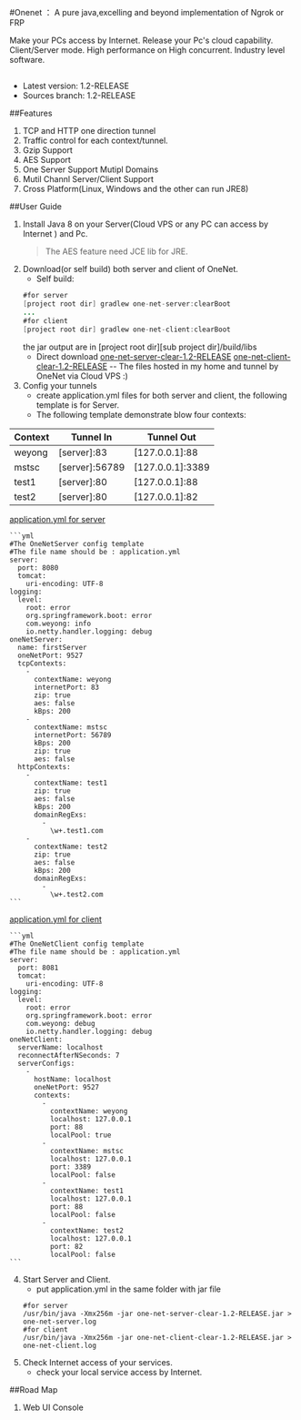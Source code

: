 #Onenet ： A pure java,excelling and beyond  implementation of Ngrok or FRP 

Make your PCs access by Internet.
Release your Pc's cloud capability.
Client/Server mode.
High performance on High concurrent.
Industry level software.
##
* Latest version: 1.2-RELEASE
* Sources branch: 1.2-RELEASE

##Features
1. TCP and HTTP one direction tunnel
2. Traffic control for each context/tunnel.
2. Gzip Support
3. AES Support
4. One Server Support Mutipl Domains
5. Mutil Channl Server/Client Support
6. Cross Platform(Linux, Windows and the other can run JRE8)

##User Guide
1. Install Java 8 on your Server(Cloud VPS or any PC can access by Internet ) and Pc.
   >  The AES feature need JCE lib for JRE.
2. Download(or self build) both server and client of OneNet.
    - Self build:
    ```java
    #for server
    [project root dir] gradlew one-net-server:clearBoot
    ...
    #for client
    [project root dir] gradlew one-net-client:clearBoot
    ```
    the jar output are in [project root dir][sub project dir]/build/libs
    - Direct download
     [one-net-server-clear-1.2-RELEASE](http://www.weyong.net/one-net-server-clear-1.2-RELEASE)
     [one-net-client-clear-1.2-RELEASE](http://www.weyong.net/one-net-client-clear-1.2-RELEASE)
     -- The files hosted in my home and tunnel by OneNet via Cloud VPS :)
3. Config your tunnels
    - create application.yml files for both server and client, the following template is for Server.
    - The following template demonstrate blow four contexts:
    
Context | Tunnel In | Tunnel Out|
--- | --- | ---
weyong | [server]:83|  [127.0.0.1]:88
mstsc | [server]:56789 | [127.0.0.1]:3389
test1 | [server]:80 | [127.0.0.1]:88
test2 | [server]:80 | [127.0.0.1]:82||

[application.yml for server](http://www.weyong.net/one-net-server-clear-1.2-RELEASE)

    ```yml
    #The OneNetServer config template
    #The file name should be : application.yml
    server:
      port: 8080
      tomcat:
        uri-encoding: UTF-8
    logging:
      level:
        root: error
        org.springframework.boot: error
        com.weyong: info
        io.netty.handler.logging: debug
    oneNetServer:
      name: firstServer
      oneNetPort: 9527
      tcpContexts:
        -
          contextName: weyong
          internetPort: 83
          zip: true
          aes: false
          kBps: 200
        -
          contextName: mstsc
          internetPort: 56789
          kBps: 200
          zip: true
          aes: false
      httpContexts:
        -
          contextName: test1
          zip: true
          aes: false
          kBps: 200
          domainRegExs:
            -
              \w+.test1.com
        -
          contextName: test2
          zip: true
          aes: false
          kBps: 200
          domainRegExs:
            -
              \w+.test2.com
    ```
    
[application.yml for client](http://www.weyong.net/one-net-client-clear-1.2-RELEASE)

    ```yml
    #The OneNetClient config template
    #The file name should be : application.yml
    server:
      port: 8081
      tomcat:
        uri-encoding: UTF-8
    logging:
      level:
        root: error
        org.springframework.boot: error
        com.weyong: debug
        io.netty.handler.logging: debug
    oneNetClient:
      serverName: localhost
      reconnectAfterNSeconds: 7
      serverConfigs:
        -
          hostName: localhost
          oneNetPort: 9527
          contexts:
            -
              contextName: weyong
              localhost: 127.0.0.1
              port: 88
              localPool: true
            -
              contextName: mstsc
              localhost: 127.0.0.1
              port: 3389
              localPool: false
            -
              contextName: test1
              localhost: 127.0.0.1
              port: 88
              localPool: false
            -
              contextName: test2
              localhost: 127.0.0.1
              port: 82
              localPool: false
    ```
4. Start Server and Client.
    - put application.yml in the same folder with jar file
    ```shell
    #for server
    /usr/bin/java -Xmx256m -jar one-net-server-clear-1.2-RELEASE.jar > one-net-server.log
    #for client
    /usr/bin/java -Xmx256m -jar one-net-client-clear-1.2-RELEASE.jar > one-net-client.log
    ```
5. Check Internet access of your services.
   - check your local service access by Internet. 


##Road Map
1. Web UI Console
